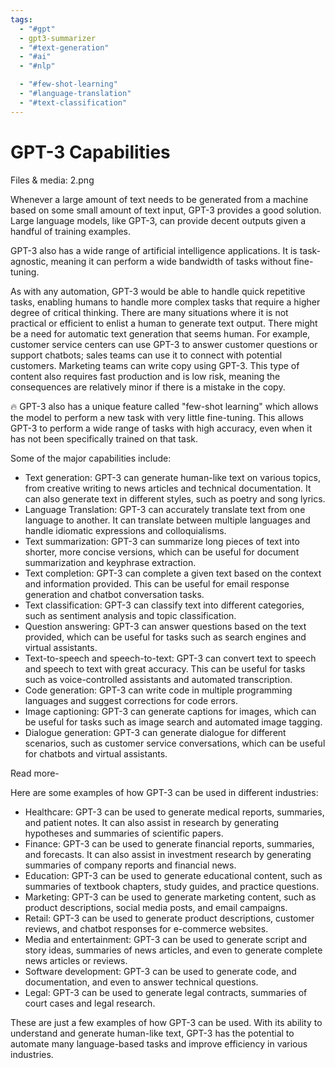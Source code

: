 ```yaml
---
tags:
  - "#gpt"
  - gpt3-summarizer
  - "#text-generation"
  - "#ai"
  - "#nlp"

  - "#few-shot-learning"
  - "#language-translation"
  - "#text-classification"
---
```

# GPT-3 Capabilities

Files & media: 2.png

Whenever a large amount of text needs to be generated from a machine based on some small amount of text input, GPT-3 provides a good solution. Large language models, like GPT-3, can provide decent outputs given a handful of training examples.

GPT-3 also has a wide range of artificial intelligence applications. It is task-agnostic, meaning it can perform a wide bandwidth of tasks without fine-tuning.

As with any automation, GPT-3 would be able to handle quick repetitive tasks, enabling humans to handle more complex tasks that require a higher degree of critical thinking. There are many situations where it is not practical or efficient to enlist a human to generate text output. There might be a need for automatic text generation that seems human. For example, customer service centers can use GPT-3 to answer customer questions or support chatbots; sales teams can use it to connect with potential customers. Marketing teams can write copy using GPT-3. This type of content also requires fast production and is low risk, meaning the consequences are relatively minor if there is a mistake in the copy.

<aside>
🔥 GPT-3 also has a unique feature called "few-shot learning" which allows the model to perform a new task with very little fine-tuning. This allows GPT-3 to perform a wide range of tasks with high accuracy, even when it has not been specifically trained on that task.

</aside>

Some of the major capabilities include:

- Text generation: GPT-3 can generate human-like text on various topics, from creative writing to news articles and technical documentation. It can also generate text in different styles, such as poetry and song lyrics.
- Language Translation: GPT-3 can accurately translate text from one language to another. It can translate between multiple languages and handle idiomatic expressions and colloquialisms.
- Text summarization: GPT-3 can summarize long pieces of text into shorter, more concise versions, which can be useful for document summarization and keyphrase extraction.
- Text completion: GPT-3 can complete a given text based on the context and information provided. This can be useful for email response generation and chatbot conversation tasks.
- Text classification: GPT-3 can classify text into different categories, such as sentiment analysis and topic classification.
- Question answering: GPT-3 can answer questions based on the text provided, which can be useful for tasks such as search engines and virtual assistants.
- Text-to-speech and speech-to-text: GPT-3 can convert text to speech and speech to text with great accuracy. This can be useful for tasks such as voice-controlled assistants and automated transcription.
- Code generation: GPT-3 can write code in multiple programming languages and suggest corrections for code errors.
- Image captioning: GPT-3 can generate captions for images, which can be useful for tasks such as image search and automated image tagging.
- Dialogue generation: GPT-3 can generate dialogue for different scenarios, such as customer service conversations, which can be useful for chatbots and virtual assistants.

Read more- 

Here are some examples of how GPT-3 can be used in different industries:

- Healthcare: GPT-3 can be used to generate medical reports, summaries, and patient notes. It can also assist in research by generating hypotheses and summaries of scientific papers.
- Finance: GPT-3 can be used to generate financial reports, summaries, and forecasts. It can also assist in investment research by generating summaries of company reports and financial news.
- Education: GPT-3 can be used to generate educational content, such as summaries of textbook chapters, study guides, and practice questions.
- Marketing: GPT-3 can be used to generate marketing content, such as product descriptions, social media posts, and email campaigns.
- Retail: GPT-3 can be used to generate product descriptions, customer reviews, and chatbot responses for e-commerce websites.
- Media and entertainment: GPT-3 can be used to generate script and story ideas, summaries of news articles, and even to generate complete news articles or reviews.
- Software development: GPT-3 can be used to generate code, and documentation, and even to answer technical questions.
- Legal: GPT-3 can be used to generate legal contracts, summaries of court cases and legal research.

These are just a few examples of how GPT-3 can be used. With its ability to understand and generate human-like text, GPT-3 has the potential to automate many language-based tasks and improve efficiency in various industries.